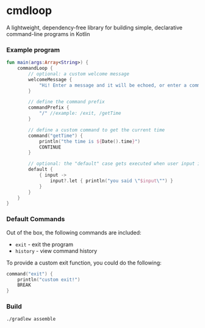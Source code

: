 # cmdloop

A lightweight, dependency-free library for building simple, declarative command-line programs in Kotlin

### Example program

```kotlin
fun main(args:Array<String>) {
    commandLoop {
        // optional: a custom welcome message
        welcomeMessage {
            "Hi! Enter a message and it will be echoed, or enter a command."
        }

        // define the command prefix
        commandPrefix {
            "/" //example: /exit, /getTime
        }

        // define a custom command to get the current time
        command("getTime") {
            println("the time is ${Date().time}")
            CONTINUE
        }

        // optional: the "default" case gets executed when user input is not a command
        default {
            { input ->
                input?.let { println("you said \"$input\"") }
            }
        }
    }
}
```

### Default Commands

Out of the box, the following commands are included:
- `exit` - exit the program
- `history` - view command history

To provide a custom exit function, you could do the following:

```kotlin
command("exit") {
    println("custom exit!")
    BREAK
}
```

### Build
`./gradlew assemble` 